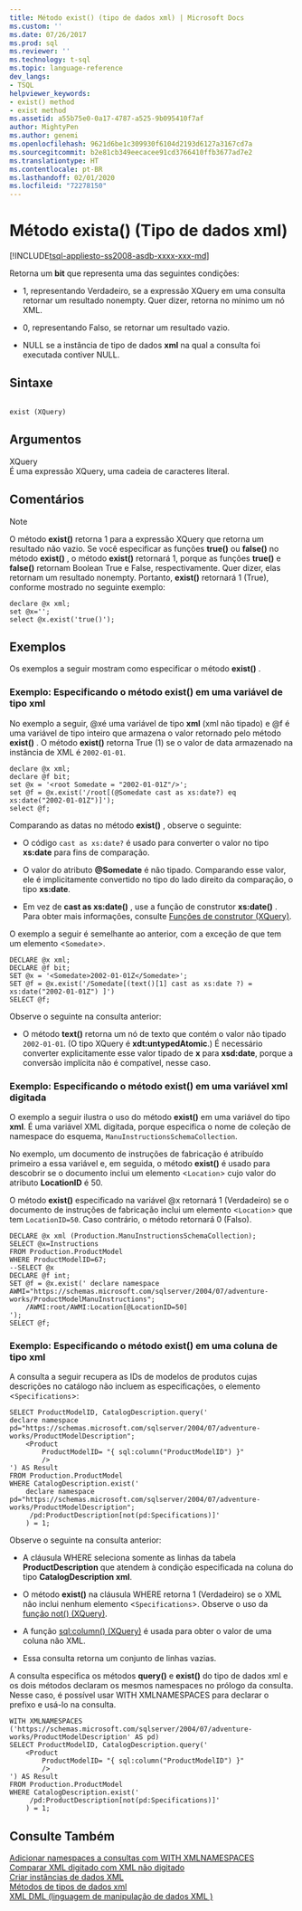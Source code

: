 ```yaml
---
title: Método exist() (tipo de dados xml) | Microsoft Docs
ms.custom: ''
ms.date: 07/26/2017
ms.prod: sql
ms.reviewer: ''
ms.technology: t-sql
ms.topic: language-reference
dev_langs:
- TSQL
helpviewer_keywords:
- exist() method
- exist method
ms.assetid: a55b75e0-0a17-4787-a525-9b095410f7af
author: MightyPen
ms.author: genemi
ms.openlocfilehash: 9621d6be1c309930f6104d2193d6127a3167cd7a
ms.sourcegitcommit: b2e81cb349eecacee91cd3766410ffb3677ad7e2
ms.translationtype: HT
ms.contentlocale: pt-BR
ms.lasthandoff: 02/01/2020
ms.locfileid: "72278150"
---
```

# <a name="exist-method-xml-data-type"></a>Método exista() (Tipo de dados xml)
[!INCLUDE[tsql-appliesto-ss2008-asdb-xxxx-xxx-md](../../includes/tsql-appliesto-ss2008-asdb-xxxx-xxx-md.md)]

  Retorna um **bit** que representa uma das seguintes condições:  
  
-   1, representando Verdadeiro, se a expressão XQuery em uma consulta retornar um resultado nonempty. Quer dizer, retorna no mínimo um nó XML.  
  
-   0, representando Falso, se retornar um resultado vazio.  
  
-   NULL se a instância de tipo de dados **xml** na qual a consulta foi executada contiver NULL.  
  
## <a name="syntax"></a>Sintaxe  
  
```  
  
exist (XQuery)   
```  
  
## <a name="arguments"></a>Argumentos  
 XQuery  
 É uma expressão XQuery, uma cadeia de caracteres literal.  
  
## <a name="remarks"></a>Comentários  
  
> [!NOTE]  
>  O método **exist()** retorna 1 para a expressão XQuery que retorna um resultado não vazio. Se você especificar as funções **true()** ou **false()** no método **exist()** , o método **exist()** retornará 1, porque as funções **true()** e **false()** retornam Boolean True e False, respectivamente. Quer dizer, elas retornam um resultado nonempty. Portanto, **exist()** retornará 1 (True), conforme mostrado no seguinte exemplo:  
  
```  
declare @x xml;  
set @x='';  
select @x.exist('true()');   
```  
  
## <a name="examples"></a>Exemplos  
 Os exemplos a seguir mostram como especificar o método **exist()** .  
  
### <a name="example-specifying-the-exist-method-against-an-xml-type-variable"></a>Exemplo: Especificando o método exist() em uma variável de tipo xml  
 No exemplo a seguir, @xé uma variável de tipo **xml** (xml não tipado) e @f é uma variável de tipo inteiro que armazena o valor retornado pelo método **exist()** . O método **exist()** retorna True (1) se o valor de data armazenado na instância de XML é `2002-01-01`.  
  
```  
declare @x xml;  
declare @f bit;  
set @x = '<root Somedate = "2002-01-01Z"/>';  
set @f = @x.exist('/root[(@Somedate cast as xs:date?) eq xs:date("2002-01-01Z")]');  
select @f;  
```  
  
 Comparando as datas no método **exist()** , observe o seguinte:  
  
-   O código `cast as xs:date?` é usado para converter o valor no tipo **xs:date** para fins de comparação.  
  
-   O valor do atributo **\@Somedate** é não tipado. Comparando esse valor, ele é implicitamente convertido no tipo do lado direito da comparação, o tipo **xs:date**.  
  
-   Em vez de **cast as xs:date()** , use a função de construtor **xs:date()** . Para obter mais informações, consulte [Funções de construtor &#40;XQuery&#41;](../../xquery/constructor-functions-xquery.md).  
  
 O exemplo a seguir é semelhante ao anterior, com a exceção de que tem um elemento <`Somedate`>.  
  
```  
DECLARE @x xml;  
DECLARE @f bit;  
SET @x = '<Somedate>2002-01-01Z</Somedate>';  
SET @f = @x.exist('/Somedate[(text()[1] cast as xs:date ?) = xs:date("2002-01-01Z") ]')  
SELECT @f;  
```  
  
 Observe o seguinte na consulta anterior:  
  
-   O método **text()** retorna um nó de texto que contém o valor não tipado `2002-01-01`. (O tipo XQuery é **xdt:untypedAtomic**.) É necessário converter explicitamente esse valor tipado de **x** para **xsd:date**, porque a conversão implícita não é compatível, nesse caso.  
  
### <a name="example-specifying-the-exist-method-against-a-typed-xml-variable"></a>Exemplo: Especificando o método exist() em uma variável xml digitada  
 O exemplo a seguir ilustra o uso do método **exist()** em uma variável do tipo **xml**. É uma variável XML digitada, porque especifica o nome de coleção de namespace do esquema, `ManuInstructionsSchemaCollection`.  
  
 No exemplo, um documento de instruções de fabricação é atribuído primeiro a essa variável e, em seguida, o método **exist()** é usado para descobrir se o documento inclui um elemento <`Location`> cujo valor do atributo **LocationID** é 50.  
  
 O método **exist()** especificado na variável @x retornará 1 (Verdadeiro) se o documento de instruções de fabricação inclui um elemento <`Location`> que tem `LocationID=50`. Caso contrário, o método retornará 0 (Falso).  
  
```  
DECLARE @x xml (Production.ManuInstructionsSchemaCollection);  
SELECT @x=Instructions  
FROM Production.ProductModel  
WHERE ProductModelID=67;  
--SELECT @x  
DECLARE @f int;  
SET @f = @x.exist(' declare namespace AWMI="https://schemas.microsoft.com/sqlserver/2004/07/adventure-works/ProductModelManuInstructions";  
    /AWMI:root/AWMI:Location[@LocationID=50]  
');  
SELECT @f;  
```  
  
### <a name="example-specifying-the-exist-method-against-an-xml-type-column"></a>Exemplo: Especificando o método exist() em uma coluna de tipo xml  
 A consulta a seguir recupera as IDs de modelos de produtos cujas descrições no catálogo não incluem as especificações, o elemento <`Specifications`>:  
  
```  
SELECT ProductModelID, CatalogDescription.query('  
declare namespace pd="https://schemas.microsoft.com/sqlserver/2004/07/adventure-works/ProductModelDescription";  
    <Product   
        ProductModelID= "{ sql:column("ProductModelID") }"   
        />  
') AS Result  
FROM Production.ProductModel  
WHERE CatalogDescription.exist('  
    declare namespace  pd="https://schemas.microsoft.com/sqlserver/2004/07/adventure-works/ProductModelDescription";  
     /pd:ProductDescription[not(pd:Specifications)]'  
    ) = 1;  
```  
  
 Observe o seguinte na consulta anterior:  
  
-   A cláusula WHERE seleciona somente as linhas da tabela **ProductDescription** que atendem à condição especificada na coluna do tipo **CatalogDescription xml**.  
  
-   O método **exist()** na cláusula WHERE retorna 1 (Verdadeiro) se o XML não inclui nenhum elemento <`Specifications`>. Observe o uso da [função not() (XQuery)](../../xquery/functions-on-boolean-values-not-function.md).  
  
-   A função [sql:column() (XQuery)](../../xquery/xquery-extension-functions-sql-column.md) é usada para obter o valor de uma coluna não XML.  
  
-   Essa consulta retorna um conjunto de linhas vazias.  
  
 A consulta especifica os métodos **query()** e **exist()** do tipo de dados xml e os dois métodos declaram os mesmos namespaces no prólogo da consulta. Nesse caso, é possível usar WITH XMLNAMESPACES para declarar o prefixo e usá-lo na consulta.  
  
```  
WITH XMLNAMESPACES ('https://schemas.microsoft.com/sqlserver/2004/07/adventure-works/ProductModelDescription' AS pd)  
SELECT ProductModelID, CatalogDescription.query('  
    <Product   
        ProductModelID= "{ sql:column("ProductModelID") }"   
        />  
') AS Result  
FROM Production.ProductModel  
WHERE CatalogDescription.exist('  
     /pd:ProductDescription[not(pd:Specifications)]'  
    ) = 1;  
```  
  
## <a name="see-also"></a>Consulte Também  
 [Adicionar namespaces a consultas com WITH XMLNAMESPACES](../../relational-databases/xml/add-namespaces-to-queries-with-with-xmlnamespaces.md)   
 [Comparar XML digitado com XML não digitado](../../relational-databases/xml/compare-typed-xml-to-untyped-xml.md)   
 [Criar instâncias de dados XML](../../relational-databases/xml/create-instances-of-xml-data.md)   
 [Métodos de tipos de dados xml](../../t-sql/xml/xml-data-type-methods.md)   
 [XML DML &#40;linguagem de manipulação de dados XML &#41;](../../t-sql/xml/xml-data-modification-language-xml-dml.md)  
  
  
